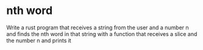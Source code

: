# nth word

Write a rust program that receives a string from the user and a number n
and finds the nth word in that string  with a function that receives a slice
and the number n and prints it
